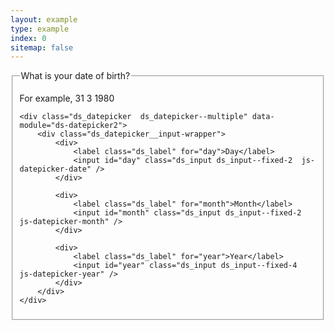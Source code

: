 ```yaml
---
layout: example
type: example
index: 0
sitemap: false
---
```


<style>

.ds_datepicker {
    margin-bottom: 24px;
}   

.ds_datepicker__input-wrapper {
    display: flex;
    gap: 1rem;
    margin-bottom: 1.5rem;
}

.ds_datepicker__button {
    align-self: end;
}

.ds_datepicker .ds_input {
    margin-bottom: 0;
}

</style>



<div class="ds_wrapper">

<fieldset>
    <legend>What is your date of birth?</legend>
    <p class="ds_hint-text">For example, 31 3 1980</p>

    <div class="ds_datepicker  ds_datepicker--multiple" data-module="ds-datepicker2">
        <div class="ds_datepicker__input-wrapper">
            <div>
                <label class="ds_label" for="day">Day</label>
                <input id="day" class="ds_input ds_input--fixed-2  js-datepicker-date" />
            </div>

            <div>
                <label class="ds_label" for="month">Month</label>
                <input id="month" class="ds_input ds_input--fixed-2  js-datepicker-month" />
            </div>

            <div>
                <label class="ds_label" for="year">Year</label>
                <input id="year" class="ds_input ds_input--fixed-4  js-datepicker-year" />
            </div>
        </div>
    </div>
</fieldset>

</div>






<script>

class DSDatePicker2 {
    constructor(el, options = {}) {
        if (!el) {
            return;
        }

        this.datePickerParent = el;
        this.inputElement = this.datePickerParent.querySelector('input');
        this.isMultipleInput = el.classList.contains('ds_datepicker--multiple');
        this.dateInput = el.querySelector('.js-datepicker-date');
        this.monthInput = el.querySelector('.js-datepicker-month');
        this.yearInput = el.querySelector('.js-datepicker-year');

        this.dayLabels = ['Sunday', 'Monday', 'Tuesday', 'Wednesday', 'Thursday', 'Friday', 'Saturday'];
        this.monthLabels = ['January', 'February', 'March', 'April', 'May', 'June', 'July', 'August', 'September', 'October', 'November', 'December'];

        this.currentDate = new Date();
        this.currentDate.setHours(0, 0, 0, 0);
        this.calendarDays = [];
        this.imagePath = options.imagePath || '/assets/images/icons/';

        this.keycodes = {
            'tab': 9,
            'esc': 27,
            'pageup': 33,
            'pagedown': 34,
            'end': 35,
            'home': 36,
            'left': 37,
            'up': 38,
            'right': 39,
            'down': 40
        };

        if (options.minDate) {
            this.setMinDate(options.minDate);
        }

        if (options.maxDate) {
            this.setMaxDate(options.maxDate);
        }
    }

    init() {
        if (!this.inputElement || this.datePickerParent.classList.contains('js-initialised')) {
            return;
        }

        // insert calendar button
        const calendarButtonTempContainer = document.createElement('div');
        calendarButtonTempContainer.innerHTML = this.buttonTemplate();
        this.calendarButtonElement = calendarButtonTempContainer.firstChild;
        this.calendarButtonElement.setAttribute('data-button', `datepicker-${this.inputElement.id}-toggle`);

        if (this.isMultipleInput) {
            this.inputElement.parentNode.parentNode.appendChild(this.calendarButtonElement);
        } else {
            this.inputElement.parentNode.appendChild(this.calendarButtonElement);
            this.inputElement.parentNode.classList.add('ds_input__wrapper--has-icon');
        }

        // insert dialog template
        const dialog = document.createElement('div');
        dialog.id = 'datepicker-' + parseInt(Math.random() * 1000000, 10);
        dialog.titleId = 'datepicker-title-' + parseInt(Math.random() * 1000000, 10);
        dialog.setAttribute('class', 'ds_datepicker__dialog  datepickerDialog');
        dialog.setAttribute('role', 'dialog');
        dialog.setAttribute('aria-modal', 'true');
        dialog.setAttribute('aria-labelledby', dialog.titleId);
        dialog.innerHTML = this.dialogTemplate(dialog.titleId);

        this.dialogElement = dialog;
        this.datePickerParent.appendChild(dialog);

        this.dialogTitleNode = this.dialogElement.querySelector('.js-datepicker-month-year');

        this.setMinAndMaxDatesOnCalendar();

        // create calendar
        const tbody = this.datePickerParent.querySelector('tbody');
        let dayCount = 0;
        for (let i = 0; i < 6; i++) {
            // create row
            const row = tbody.insertRow(i);

            for (let j = 0; j < 7; j++) {
                // create cell (day)
                const cell = document.createElement('td');
                const dateButton = document.createElement('button');
                dateButton.dataset.form = 'date-select';

                cell.appendChild(dateButton);
                row.appendChild(cell);

                const calendarDay = new DSCalendarDay(dateButton, dayCount, i, j, this);
                calendarDay.init();
                this.calendarDays.push(calendarDay);
                dayCount++;
            }
        }

        // add event listeners
        this.prevMonthButton = this.dialogElement.querySelector('.js-datepicker-prev-month');
        this.prevYearButton = this.dialogElement.querySelector('.js-datepicker-prev-year');
        this.nextMonthButton = this.dialogElement.querySelector('.js-datepicker-next-month');
        this.nextYearButton = this.dialogElement.querySelector('.js-datepicker-next-year');
        this.prevMonthButton.addEventListener('click', (event) => this.focusPreviousMonth(event, false));
        this.prevYearButton.addEventListener('click', (event) => this.focusPreviousYear(event, false));
        this.nextMonthButton.addEventListener('click', (event) => this.focusNextMonth(event, false));
        this.nextYearButton.addEventListener('click', (event) => this.focusNextYear(event, false));

        this.cancelButton = this.dialogElement.querySelector('.js-datepicker-cancel');
        this.okButton = this.dialogElement.querySelector('.js-datepicker-ok');
        this.cancelButton.addEventListener('click', (event) => { event.preventDefault(); this.closeDialog(event); });
        this.okButton.addEventListener('click', () => this.selectDate(this.currentDate));

        const dialogButtons = this.dialogElement.querySelectorAll('button:not([disabled="true"])');
        this.firstButtonInDialog = dialogButtons[0];
        this.lastButtonInDialog = dialogButtons[dialogButtons.length - 1];
        this.firstButtonInDialog.addEventListener('keydown', (event) => this.firstButtonKeyup(event));
        this.lastButtonInDialog.addEventListener('keydown', (event) => this.lastButtonKeyup(event));

        this.calendarButtonElement.addEventListener('click', (event) => this.toggleDialog(event));

        document.body.addEventListener('mouseup', (event) => this.backgroundClick(event));

        // populates calendar with inital dates, avoids Wave errors about null buttons
        this.updateCalendar();

        this.datePickerParent.classList.add('js-initialised');
    }

    buttonTemplate() {
        return `<button class="ds_button  ds_button--small  ds_button--icon-only  ds_datepicker__button  ds_no-margin  js-calendar-button">
            <span class="visually-hidden">Choose date</span>
            <svg class="ds_icon" aria-hidden="true" role="img"><use href="${this.imagePath}icons.stack.svg#calendar_today"></use></svg>
        </button>
        `;
    }

    dialogTemplate(titleId) {
        return `<div class="ds_datepicker__dialog__header ">
        <div class="ds_datepicker__dialog__navbuttons">
            <button class="ds_button  ds_button--icon-only  js-datepicker-prev-year" aria-label="previous year" data-button="button-datepicker-prevyear">
                <span class="visually-hidden">Previous year</span>
                <svg focusable="false" class="ds_icon" aria-hidden="true" role="img"><use href="${this.imagePath}icons.stack.svg#double_chevron_left"></use></svg>
            </button>

            <button class="ds_button  ds_button--icon-only  js-datepicker-prev-month" aria-label="previous month" data-button="button-datepicker-prevmonth">
                <span class="visually-hidden">Previous month</span>
                <svg focusable="false" class="ds_icon" aria-hidden="true" role="img"><use href="${this.imagePath}icons.stack.svg#chevron_left"></use></svg>
            </button>
        </div>

        <h2 id="${titleId}" class="ds_datepicker__dialog__title  js-datepicker-month-year">June 2020</h2>

        <div class="ds_datepicker__dialog__navbuttons">
            <button class="ds_button  ds_button--icon-only  js-datepicker-next-month" aria-label="next month" data-button="button-datepicker-nextmonth">
                <span class="visually-hidden">Next month</span>
                <svg focusable="false" class="ds_icon" aria-hidden="true" role="img"><use href="${this.imagePath}icons.stack.svg#chevron_right"></use></svg>
            </button>

            <button class="ds_button  ds_button--icon-only  js-datepicker-next-year" aria-label="next year" data-button="button-datepicker-nextyear">
                <span class="visually-hidden">Next year</span>
                <svg focusable="false" class="ds_icon" aria-hidden="true" role="img"><use href="${this.imagePath}icons.stack.svg#double_chevron_right"></use></svg>
            </button>
        </div>
      </div>

      <table class="ds_datepicker__dialog__table  js-datepicker-grid" role="grid" aria-labelledby="${titleId}">
      <caption class="ds_datepicker__dialog__table-caption">You can use the cursor keys to select a date</caption>
      <thead>
          <tr>
          <th scope="col">
            <span aria-hidden="true">Su</span>
            <span class="visually-hidden">Sunday</span>
          </th>
          <th scope="col">
            <span aria-hidden="true">Mo</span>
            <span class="visually-hidden">Monday</span>
          </th>
          <th scope="col">
            <span aria-hidden="true">Tu</span>
            <span class="visually-hidden">Tuesday</span>
          </th>
          <th scope="col">
            <span aria-hidden="true">We</span>
            <span class="visually-hidden">Wednesday</span>
          </th>
          <th scope="col">
            <span aria-hidden="true">Th</span>
            <span class="visually-hidden">Thursday</span>
          </th>
          <th scope="col">
            <span aria-hidden="true">Fr</span>
            <span class="visually-hidden">Friday</span>
          </th>
          <th scope="col">
            <span aria-hidden="true">Sa</span>
            <span class="visually-hidden">Saturday</span>
          </th>
          </tr>
      </thead>

      <tbody></tbody>
      </table>

      <div class="ds_datepicker__dialog__buttongroup">
      <button type="button" class="ds_button  ds_button--small  ds_button--cancel  js-datepicker-cancel" value="cancel" data-button="button-datepicker-cancel">Cancel</button>
      <button type="button" class="ds_button  ds_button--small  js-datepicker-ok" value="ok" data-button="button-datepicker-ok">OK</button>
      </div>`;
    }

    leadingZeroes(value, length = 2) {
        let ret = value.toString();

        while (ret.length < length) {
            ret = '0' + ret.toString();
        }

        return ret;
    }

    setMinDate(date) {
        this.inputElement.dataset.mindate = this.formattedDateFromDate(date);
    }

    setMaxDate(date) {
        this.inputElement.dataset.maxdate = this.formattedDateFromDate(date);
    }

    setMinAndMaxDatesOnCalendar() {
        if (this.inputElement.dataset.mindate) {
            this.minDate = this.formattedDateFromString(this.inputElement.dataset.mindate, null);
            if (this.minDate && this.currentDate < this.minDate) {
                this.currentDate = this.minDate;
            }
        }

        if (this.inputElement.dataset.maxdate) {
            this.maxDate = this.formattedDateFromString(this.inputElement.dataset.maxdate, null);
            if (this.maxDate && this.currentDate > this.maxDate) {
                this.currentDate = this.maxDate;
            }
        }
    }

    formattedDateFromString(dateString, fallback = new Date()) {
        let formattedDate = null;
        const parts = dateString.split('/');

        if (dateString.match(/\d{1,4}\/\d{1,2}\/\d{1,4}/)) {
            switch (this.inputElement.dataset.dateformat) {
            case 'YMD':
                formattedDate = new Date(`${parts[1]}/${parts[2]}/${parts[0]}`);
                break;
            case 'MDY':
                formattedDate = new Date(`${parts[0]}/${parts[1]}/${parts[2]}`);
                break;
            case 'DMY':
            default:
                formattedDate = new Date(`${parts[1]}/${parts[0]}/${parts[2]}`);
                break;
            }
        }

        if (formattedDate instanceof Date && !isNaN(formattedDate)) {
            return formattedDate;
        } else {
            return fallback;
        }
    }

    formattedDateFromDate(date) {
        let formattedDate = null;

        switch (this.inputElement.dataset.dateformat) {
        case 'YMD':
            formattedDate = `${date.getFullYear()}/${this.leadingZeroes(date.getMonth() + 1)}/${this.leadingZeroes(date.getDate())}`;
            break;
        case 'MDY':
            formattedDate = `${this.leadingZeroes(date.getMonth() + 1)}/${this.leadingZeroes(date.getDate())}/${date.getFullYear()}`;
            break;
        case 'DMY':
        default:
            formattedDate = `${this.leadingZeroes(date.getDate())}/${this.leadingZeroes(date.getMonth() + 1)}/${date.getFullYear()}`;
            break;
        }

        return formattedDate;
    }

    backgroundClick(event) {
        if (this.isOpen() &&
            !this.dialogElement.contains(event.target) &&
            !this.inputElement.contains(event.target) &&
            !this.calendarButtonElement.contains(event.target)) {

            event.preventDefault();
            this.closeDialog();
        }
    }

    formattedDateHuman(date) {
        return `${this.dayLabels[date.getDay()]} ${date.getDate()} ${this.monthLabels[date.getMonth()]} ${date.getFullYear()}`;
    }

    firstButtonKeyup(event) {
        if (event.keyCode === this.keycodes.tab && event.shiftKey) {
            this.lastButtonInDialog.focus();
            event.preventDefault();
        }
    }

    lastButtonKeyup(event) {
        if (event.keyCode === this.keycodes.tab && !event.shiftKey) {
            this.firstButtonInDialog.focus();
            event.preventDefault();
        }
    }

    // render calendar
    updateCalendar() {
        this.dialogTitleNode.innerHTML = `${this.monthLabels[this.currentDate.getMonth()]} ${this.currentDate.getFullYear()}`;

        let day = this.currentDate;

        const firstOfMonth = new Date(day.getFullYear(), day.getMonth(), 1);
        const dayOfWeek = firstOfMonth.getDay();

        firstOfMonth.setDate(firstOfMonth.getDate() - dayOfWeek);

        const thisDay = new Date(firstOfMonth);

        // loop through our days
        for (let i = 0; i < this.calendarDays.length; i++) {
            let hidden = thisDay.getMonth() !== day.getMonth();

            let disabled;

            if (thisDay < this.minDate) {
                disabled = true;
            }
            if (thisDay > this.maxDate) {
                disabled = true;
            }

            this.calendarDays[i].update(thisDay, hidden, disabled);

            thisDay.setDate(thisDay.getDate() + 1);
        }
    }

    setCurrentDate(focus = true) {
        const currentDate = this.currentDate;

        this.calendarDays.forEach((calendarDay) => {
            calendarDay.button.setAttribute('tabindex', -1);
            calendarDay.button.classList.remove('ds_selected');
            const calendarDayDate = calendarDay.date;
            calendarDayDate.setHours(0, 0, 0, 0);

            const today = new Date();
            today.setHours(0, 0, 0, 0);

            if (calendarDayDate.getTime() === currentDate.getTime() && !calendarDay.disabled) {
                if (focus) {
                    calendarDay.button.setAttribute('tabindex', 0);
                    calendarDay.button.focus();
                    calendarDay.button.classList.add('ds_selected');
                }
            }

            if (this.inputDate && calendarDayDate.getTime() === this.inputDate.getTime()) {
                calendarDay.button.classList.add('ds_datepicker__current');
                calendarDay.button.setAttribute('aria-selected', true);
            } else {
                calendarDay.button.classList.remove('ds_datepicker__current');
                calendarDay.button.removeAttribute('aria-selected');
            }

            if (calendarDayDate.getTime() === today.getTime()) {
                calendarDay.button.classList.add('ds_datepicker__today');
            } else {
                calendarDay.button.classList.remove('ds_datepicker__today');
            }
        });

        // if no date is tab-able, make the first non-disabled date tab-able
        if (!focus) {
            const enabledDays = this.calendarDays.filter(calendarDay => {
                return window.getComputedStyle(calendarDay.button).display === 'block' && !calendarDay.button.disabled;
            });

            enabledDays[0].button.setAttribute('tabindex', 0);

            this.currentDate = enabledDays[0].date;
        }
    }

    selectDate(date) {
        this.calendarButtonElement.querySelector('span').innerText = `Choose date. Selected date is ${this.formattedDateHuman(date)}`;
        this.setDate(date);

        const changeEvent = document.createEvent('Event');
        changeEvent.initEvent('change', true, true);
        this.inputElement.dispatchEvent(changeEvent);

        this.closeDialog();
    }

    setDate(date) {
        if (this.isMultipleInput) {
            this.dateInput.value = date.getDate();
            this.monthInput.value = date.getMonth() + 1;
            this.yearInput.value = date.getFullYear();
        } else {
            this.inputElement.value = `${this.leadingZeroes(date.getDate())}/${this.leadingZeroes(date.getMonth() + 1)}/${date.getFullYear()}`;

            switch (this.inputElement.dataset.dateformat) {
            case 'YMD':
                this.inputElement.value = `${date.getFullYear()}/${this.leadingZeroes(date.getMonth() + 1)}/${this.leadingZeroes(date.getDate())}`;
                break;
            case 'MDY':
                this.inputElement.value = `${this.leadingZeroes(date.getMonth() + 1)}/${this.leadingZeroes(date.getDate())}/${date.getFullYear()}`;
                break;
            case 'DMY':
            default:
                this.inputElement.value = `${this.leadingZeroes(date.getDate())}/${this.leadingZeroes(date.getMonth() + 1)}/${date.getFullYear()}`;
                break;
            }
        }
    }

    isOpen() {
        return this.dialogElement.classList.contains('ds_datepicker__dialog--open');
    }

    toggleDialog(event) {
        event.preventDefault();
        if (this.isOpen()) {
            this.closeDialog();
        } else {
            this.setMinAndMaxDatesOnCalendar();
            this.openDialog();
        }
    }

    openDialog() {
        // display the dialog
        this.dialogElement.style.display = 'block';
        this.dialogElement.classList.add('ds_datepicker__dialog--open');

        // position the dialog
        let leftOffset;

        // get the date from the input element(s)
        let dateAsString;

        if (this.isMultipleInput) {
            leftOffset = `${this.calendarButtonElement.offsetLeft + this.calendarButtonElement.offsetWidth + 16}px`;
            dateAsString = `${this.dateInput.value}/${this.monthInput.value}/${this.yearInput.value}`;
        } else {
            leftOffset = `${this.inputElement.offsetWidth + 16}px`;
            dateAsString = this.inputElement.value;
        }

        this.dialogElement.style.left = leftOffset;

        if (dateAsString.match(/^\d{1,2}\/\d{1,2}\/\d{4}$/)) {
            this.inputDate = this.formattedDateFromString(dateAsString);
            this.currentDate = this.inputDate;
        }

        this.updateCalendar();
        this.setCurrentDate();
    }

    closeDialog() {
        this.dialogElement.style.display = 'none';
        this.dialogElement.classList.remove('ds_datepicker__dialog--open');
        this.calendarButtonElement.focus();
    }

    goToDate(date, focus) {
        if (this.minDate && this.minDate > date) {
            date = this.minDate;
        }

        if (this.maxDate && this.maxDate < date) {
            date = this.maxDate;
        }

        const current = this.currentDate;

        this.currentDate = date;

        if (current.getMonth() !== this.currentDate.getMonth() || current.getFullYear() !== this.currentDate.getFullYear()) {
            this.updateCalendar();
        }

        this.setCurrentDate(focus);
    }

    // day navigation
    focusNextDay () {
        const date = new Date(this.currentDate);
        date.setDate(date.getDate() + 1);
        this.goToDate(date);
    }

    focusPreviousDay () {
        const date = new Date(this.currentDate);
        date.setDate(date.getDate() - 1);
        this.goToDate(date);
    }

    // week navigation
    focusNextWeek () {
        const date = new Date(this.currentDate);
        date.setDate(date.getDate() + 7);
        this.goToDate(date);
    }

    focusPreviousWeek () {
        const date = new Date(this.currentDate);
        date.setDate(date.getDate() - 7);
        this.goToDate(date);
    }

    focusFirstDayOfWeek () {
        const date = new Date(this.currentDate);
        date.setDate(date.getDate() - date.getDay());
        this.goToDate(date);
    }

    focusLastDayOfWeek () {
        const date = new Date(this.currentDate);
        date.setDate(date.getDate() - date.getDay() + 6);
        this.goToDate(date);
    }

    // month navigation
    focusNextMonth(event, focus = true) {
        event.preventDefault();
        const date = new Date(this.currentDate);
        date.setMonth(date.getMonth() + 1);
        this.goToDate(date, focus);
    }

    focusPreviousMonth (event, focus = true) {
        event.preventDefault();
        const date = new Date(this.currentDate);
        date.setMonth(date.getMonth() - 1);
        this.goToDate(date, focus);
    }

    // year navigation
    focusNextYear (event, focus = true) {
        event.preventDefault();
        const date = new Date(this.currentDate);
        date.setFullYear(date.getFullYear() + 1);
        this.goToDate(date, focus);
    }

    focusPreviousYear (event, focus = true) {
        event.preventDefault();
        const date = new Date(this.currentDate);
        date.setFullYear(date.getFullYear() - 1);
        this.goToDate(date, focus);
    }
}

class DSCalendarDay {
    constructor(button, index, row, column, picker) {
        this.index = index;
        this.row = row;
        this.column = column;
        this.button = button;
        this.picker = picker;

        this.date = new Date();
    }

    init() {
        this.button.addEventListener('keydown', this.keyPress.bind(this));
        this.button.addEventListener('click', this.click.bind(this));
    }

    update(day, hidden, disabled) {
        this.button.innerHTML = day.getDate();
        this.date = new Date(day);

        if (disabled) {
            this.button.setAttribute('disabled', true);
        } else {
            this.button.removeAttribute('disabled');
        }

        if (hidden) {
            this.button.style.display = 'none';
        } else {
            this.button.style.display = 'block';
        }
    }

    click(event) {
        this.picker.goToDate(this.date);
        this.picker.selectDate(this.date);

        event.stopPropagation();
        event.preventDefault();
    }

    keyPress(event) {
        let calendarNavKey = true;

        switch (event.keyCode) {
        case this.picker.keycodes.left:
            this.picker.focusPreviousDay();
            break;
        case this.picker.keycodes.right:
            this.picker.focusNextDay();
            break;
        case this.picker.keycodes.up:
            this.picker.focusPreviousWeek();
            break;
        case this.picker.keycodes.down:
            this.picker.focusNextWeek();
            break;
        case this.picker.keycodes.home:
            this.picker.focusFirstDayOfWeek();
            break;
        case this.picker.keycodes.end:
            this.picker.focusLastDayOfWeek();
            break;
        case this.picker.keycodes.pageup:
            event.shiftKey ? this.picker.focusPreviousYear(event) : this.picker.focusPreviousMonth(event);
            break;
        case this.picker.keycodes.pagedown:
            event.shiftKey ? this.picker.focusNextYear(event) : this.picker.focusNextMonth(event);
            break;
        case this.picker.keycodes.esc:
            this.picker.closeDialog();
            break;
        default:
            calendarNavKey = false;
            break;
        }

        if (calendarNavKey) {
            event.preventDefault();
            event.stopPropagation();
        }
    }
}

const datepickerElement = document.querySelector('[data-module="ds-datepicker2"]');
const datepickerModule = new DSDatePicker2(datepickerElement);
datepickerModule.init();

</script>
